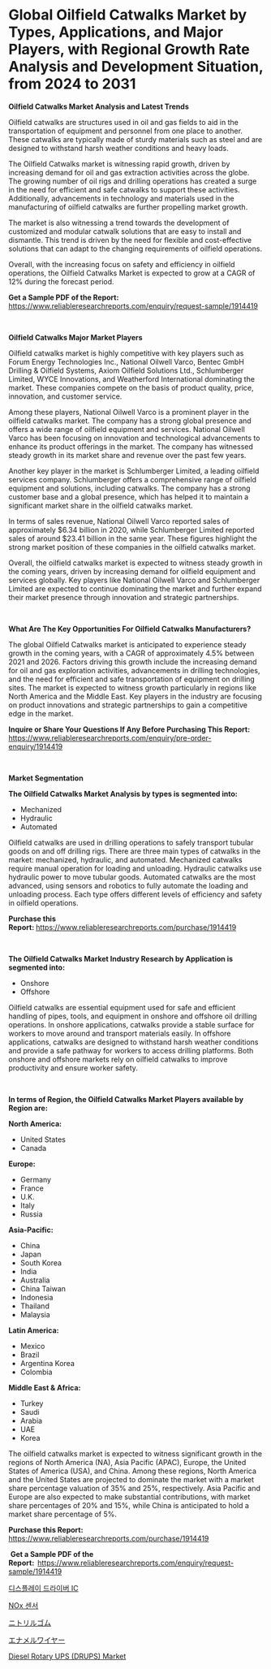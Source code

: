 <p><h1>Global Oilfield Catwalks Market by Types, Applications, and Major Players, with Regional Growth Rate Analysis and Development Situation, from 2024 to 2031</h1></p><p><strong>Oilfield Catwalks Market Analysis and Latest Trends</strong></p>
<p><p>Oilfield catwalks are structures used in oil and gas fields to aid in the transportation of equipment and personnel from one place to another. These catwalks are typically made of sturdy materials such as steel and are designed to withstand harsh weather conditions and heavy loads.</p><p>The Oilfield Catwalks market is witnessing rapid growth, driven by increasing demand for oil and gas extraction activities across the globe. The growing number of oil rigs and drilling operations has created a surge in the need for efficient and safe catwalks to support these activities. Additionally, advancements in technology and materials used in the manufacturing of oilfield catwalks are further propelling market growth.</p><p>The market is also witnessing a trend towards the development of customized and modular catwalk solutions that are easy to install and dismantle. This trend is driven by the need for flexible and cost-effective solutions that can adapt to the changing requirements of oilfield operations.</p><p>Overall, with the increasing focus on safety and efficiency in oilfield operations, the Oilfield Catwalks Market is expected to grow at a CAGR of 12% during the forecast period.</p></p>
<p><strong>Get a Sample PDF of the Report:&nbsp;</strong> <a href="https://www.reliableresearchreports.com/enquiry/request-sample/1914419">https://www.reliableresearchreports.com/enquiry/request-sample/1914419</a></p>
<p>&nbsp;</p>
<p><strong>Oilfield Catwalks Major Market Players</strong></p>
<p><p>Oilfield catwalks market is highly competitive with key players such as Forum Energy Technologies Inc., National Oilwell Varco, Bentec GmbH Drilling & Oilfield Systems, Axiom Oilfield Solutions Ltd., Schlumberger Limited, WYCE Innovations, and Weatherford International dominating the market. These companies compete on the basis of product quality, price, innovation, and customer service.</p><p>Among these players, National Oilwell Varco is a prominent player in the oilfield catwalks market. The company has a strong global presence and offers a wide range of oilfield equipment and services. National Oilwell Varco has been focusing on innovation and technological advancements to enhance its product offerings in the market. The company has witnessed steady growth in its market share and revenue over the past few years.</p><p>Another key player in the market is Schlumberger Limited, a leading oilfield services company. Schlumberger offers a comprehensive range of oilfield equipment and solutions, including catwalks. The company has a strong customer base and a global presence, which has helped it to maintain a significant market share in the oilfield catwalks market.</p><p>In terms of sales revenue, National Oilwell Varco reported sales of approximately $6.34 billion in 2020, while Schlumberger Limited reported sales of around $23.41 billion in the same year. These figures highlight the strong market position of these companies in the oilfield catwalks market.</p><p>Overall, the oilfield catwalks market is expected to witness steady growth in the coming years, driven by increasing demand for oilfield equipment and services globally. Key players like National Oilwell Varco and Schlumberger Limited are expected to continue dominating the market and further expand their market presence through innovation and strategic partnerships.</p></p>
<p>&nbsp;</p>
<p><strong>What Are The Key Opportunities For Oilfield Catwalks Manufacturers?</strong></p>
<p><p>The global Oilfield Catwalks market is anticipated to experience steady growth in the coming years, with a CAGR of approximately 4.5% between 2021 and 2026. Factors driving this growth include the increasing demand for oil and gas exploration activities, advancements in drilling technologies, and the need for efficient and safe transportation of equipment on drilling sites. The market is expected to witness growth particularly in regions like North America and the Middle East. Key players in the industry are focusing on product innovations and strategic partnerships to gain a competitive edge in the market.</p></p>
<p><strong>Inquire or Share Your Questions If Any Before Purchasing This Report:</strong> <a href="https://www.reliableresearchreports.com/enquiry/pre-order-enquiry/1914419">https://www.reliableresearchreports.com/enquiry/pre-order-enquiry/1914419</a></p>
<p>&nbsp;</p>
<p><strong>Market Segmentation</strong></p>
<p><strong>The Oilfield Catwalks Market Analysis by types is segmented into:</strong></p>
<p><ul><li>Mechanized</li><li>Hydraulic</li><li>Automated</li></ul></p>
<p><p>Oilfield catwalks are used in drilling operations to safely transport tubular goods on and off drilling rigs. There are three main types of catwalks in the market: mechanized, hydraulic, and automated. Mechanized catwalks require manual operation for loading and unloading. Hydraulic catwalks use hydraulic power to move tubular goods. Automated catwalks are the most advanced, using sensors and robotics to fully automate the loading and unloading process. Each type offers different levels of efficiency and safety in oilfield operations.</p></p>
<p><strong>Purchase this Report:&nbsp;</strong><a href="https://www.reliableresearchreports.com/purchase/1914419">https://www.reliableresearchreports.com/purchase/1914419</a></p>
<p>&nbsp;</p>
<p><strong>The Oilfield Catwalks Market Industry Research by Application is segmented into:</strong></p>
<p><ul><li>Onshore</li><li>Offshore</li></ul></p>
<p><p>Oilfield catwalks are essential equipment used for safe and efficient handling of pipes, tools, and equipment in onshore and offshore oil drilling operations. In onshore applications, catwalks provide a stable surface for workers to move around and transport materials easily. In offshore applications, catwalks are designed to withstand harsh weather conditions and provide a safe pathway for workers to access drilling platforms. Both onshore and offshore markets rely on oilfield catwalks to improve productivity and ensure worker safety.</p></p>
<p>&nbsp;</p>
<p><strong>In terms of Region, the Oilfield Catwalks Market Players available by Region are:</strong></p>
<p>
    <p> <strong> North America: </strong>
        <ul>
            <li>United States</li>
            <li>Canada</li>
        </ul>
        </p> 
    <p> <strong> Europe: </strong>
        <ul>
            <li>Germany</li>
            <li>France</li>
            <li>U.K.</li>
            <li>Italy</li>
            <li>Russia</li>
        </ul>
        </p> 
    <p> <strong> Asia-Pacific: </strong>
        <ul>
            <li>China</li>
            <li>Japan</li>
            <li>South Korea</li>
            <li>India</li>
            <li>Australia</li>
            <li>China Taiwan</li>
            <li>Indonesia</li>
            <li>Thailand</li>
            <li>Malaysia</li>
        </ul>
        </p> 
    <p> <strong> Latin America: </strong>
        <ul>
            <li>Mexico</li>
            <li>Brazil</li>
            <li>Argentina Korea</li>
            <li>Colombia</li>
        </ul>
        </p> 
    <p> <strong> Middle East & Africa: </strong>
        <ul>
            <li>Turkey</li>
            <li>Saudi</li>
            <li>Arabia</li>
            <li>UAE</li>
            <li>Korea</li>
        </ul>
    </p>
    </p>
<p><p>The oilfield catwalks market is expected to witness significant growth in the regions of North America (NA), Asia Pacific (APAC), Europe, the United States of America (USA), and China. Among these regions, North America and the United States are projected to dominate the market with a market share percentage valuation of 35% and 25%, respectively. Asia Pacific and Europe are also expected to make substantial contributions, with market share percentages of 20% and 15%, while China is anticipated to hold a market share percentage of 5%.</p></p>
<p><strong>Purchase this Report: </strong><a href="https://www.reliableresearchreports.com/purchase/1914419">https://www.reliableresearchreports.com/purchase/1914419</a></p>
<p>&nbsp;<strong>Get a Sample PDF of the Report:&nbsp;&nbsp;</strong><a href="https://www.reliableresearchreports.com/enquiry/request-sample/1914419">https://www.reliableresearchreports.com/enquiry/request-sample/1914419</a></p>
<p><strong></strong></p>
<p><p><a href="https://medium.com/@davionolson1/%EB%94%94%EC%8A%A4%ED%94%8C%EB%A0%88%EC%9D%B4-%EB%93%9C%EB%9D%BC%EC%9D%B4%EB%B2%84-ic-%EC%8B%9C%EC%9E%A5%EC%9D%80-%EC%8B%9C%EC%9E%A5-%EC%A0%90%EC%9C%A0%EC%9C%A8-%ED%81%AC%EA%B8%B0-%EB%B0%8F-2031%EB%85%84%EA%B9%8C%EC%A7%80-%EC%98%88%EC%83%81%EB%90%9C-%EC%98%88%EC%B8%A1%EC%97%90-%EC%B4%88%EC%A0%90%EC%9D%84-%EB%A7%9E%EC%B6%94%EA%B3%A0-%EC%9E%88%EC%8A%B5%EB%8B%88%EB%8B%A4-95c0f559480e">디스플레이 드라이버 IC</a></p><p><a href="https://github.com/rsg307664904/Market-Research-Report-List-1/blob/main/116214315853.md">NOx 센서</a></p><p><a href="https://medium.com/@lewis15david/%E3%83%8B%E3%83%88%E3%83%AA%E3%83%AB%E3%82%B4%E3%83%A0%E5%B8%82%E5%A0%B4%E3%83%AC%E3%83%9D%E3%83%BC%E3%83%88%E3%81%AF-%E3%81%93%E3%81%AE%E5%B8%82%E5%A0%B4%E3%81%AE%E6%9C%80%E6%96%B0%E3%83%88%E3%83%AC%E3%83%B3%E3%83%89%E3%82%84%E6%88%90%E9%95%B7%E6%A9%9F%E4%BC%9A%E3%82%92%E6%98%8E%E3%82%89%E3%81%8B%E3%81%AB%E3%81%97%E3%81%A6%E3%81%84%E3%81%BE%E3%81%99-e5937c85a6db">ニトリルゴム</a></p><p><a href="https://github.com/xtkhtofdt934839/Market-Research-Report-List-1/blob/main/909848717054.md">エナメルワイヤー</a></p><p><a href="https://github.com/AKSHATREPORTPRIME/Market-Research-Report-List-4/blob/main/diesel-rotary-ups-drups-market.md">Diesel Rotary UPS (DRUPS) Market</a></p></p>